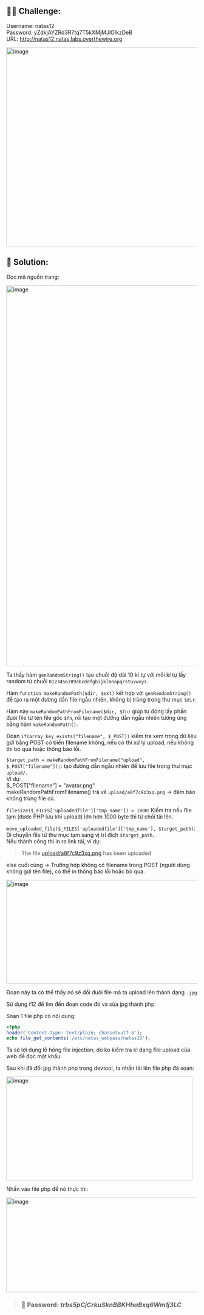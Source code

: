## 🕵️‍♂️ Challenge:
Username: natas12  
Password: yZdkjAYZRd3R7tq7T5kXMjMJlOIkzDeB  
URL: http://natas12.natas.labs.overthewire.org  

<img width="1408" height="523" alt="image" src="https://github.com/user-attachments/assets/919a701f-d1b9-48bb-bda4-d9399b60a465" />


## 📝 Solution: 
Đọc mã nguồn trang:  

<img width="1062" height="1001" alt="image" src="https://github.com/user-attachments/assets/6fc740fa-d756-4199-abd5-89dc21576b45" />

Ta thấy hàm `genRandomString()` tạo chuỗi độ dài 10 kí tự với mỗi kí tự lấy random từ chuỗi `0123456789abcdefghijklmnopqrstuvwxyz`.  

Hàm `function makeRandomPath($dir, $ext)` kết hợp với `genRandomString()` để tạo ra một đường dẫn file ngẫu nhiên, không bị trùng trong thư mục `$dir`.  

Hàm này `makeRandomPathFromFilename($dir, $fn)` giúp tự động lấy phần đuôi file từ tên file gốc `$fn`, rồi tạo một đường dẫn ngẫu nhiên tương ứng bằng hàm `makeRandomPath()`.

Đoạn `if(array_key_exists("filename", $_POST))` kiểm tra xem trong dữ liệu gửi bằng POST có biến filename không, nếu có thì xử lý upload, nếu không thì bỏ qua hoặc thông báo lỗi.  

`$target_path = makeRandomPathFromFilename("upload", $_POST["filename"]);`: tạo đường dẫn ngẫu nhiên để lưu file trong thư mục `upload/`.  
Ví dụ:  
$_POST["filename"] = "avatar.png"  
makeRandomPathFromFilename() trả về `upload/a8f7c9z3xq.png` → đảm bảo không trùng file cũ.  

`filesize($_FILES['uploadedfile']['tmp_name']) > 1000`: Kiểm tra nếu file tạm (được PHP lưu khi upload) lớn hơn 1000 byte thì từ chối tải lên.  

`move_uploaded_file($_FILES['uploadedfile']['tmp_name'], $target_path)`: Di chuyển file từ thư mục tạm sang vị trí đích `$target_path`.  
Nếu thành công thì in ra link tải, ví dụ:  

> The file <a href="upload/a8f7c9z3xq.png">upload/a8f7c9z3xq.png</a> has been uploaded

else cuối cùng
→ Trường hợp không có filename trong POST (người dùng không gửi tên file), có thể in thông báo lỗi hoặc bỏ qua.  

<img width="809" height="273" alt="image" src="https://github.com/user-attachments/assets/ab13ca5a-4eb8-4d95-a41f-0c0deeff77b2" />

Đoạn này ta có thể thấy nó sẽ đổi đuôi file mà ta upload lên thành dạng `.jpg`  

Sử dụng f12 để tìm đến đoạn code đó và sửa jpg thành php.  

Soạn 1 file php có nội dung:  
```php
<?php
header('Content-Type: text/plain; charset=utf-8');
echo file_get_contents('/etc/natas_webpass/natas13');
```
Ta sẽ lợi dụng lỗ hỏng file injection, do ko kiểm tra kĩ dạng file upload của web để đọc mật khẩu.  

Sau khi đã đổi jpg thành php trong devtool, ta nhấn tải lên file php đã soạn:  

<img width="490" height="273" alt="image" src="https://github.com/user-attachments/assets/42c9bea2-9c97-4c12-9908-031352a8d332" />

Nhấn vào file php để nó thực thi:  

<img width="898" height="249" alt="image" src="https://github.com/user-attachments/assets/31e5cd45-78ef-4312-a673-129b0dd12160" />

>### 🎯 Password: ***trbs5pCjCrkuSknBBKHhaBxq6Wm1j3LC***
